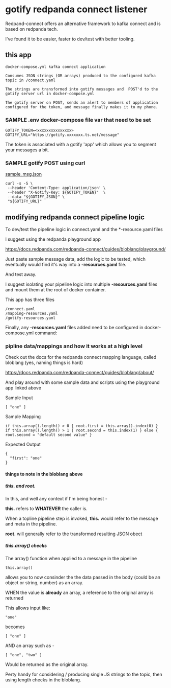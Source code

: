 # gotify redpanda connect listener

Redpand-connect offers an alternative framework to kafka connect and is based on redpanda tech.

I've found it to be easier, faster to dev/test with better tooling.

## this app

    docker-compose.yml kafka connect application 

    Consumes JSON strings (OR arrays) produced to the configured kafka topic in /connect.yaml

    The strings are transformed into gotify messages and  POST'd to the gotify server url in docker-compose.yml

    The gotify server on POST, sends an alert to members of application configured for the token, and message finally makes it to my phone.

### SAMPLE .env docker-compose file var that need to be set

    GOTIFY_TOKEN=<xxxxxxxxxxxxxxx>
    GOTIFY_URL="https://gotify.xxxxxxx.ts.net/message"

The token is associated with a gotify 'app' which allows you to segment your messages a bit.

### SAMPLE gotify POST using curl

[sample_msg.json](sample_msg.json)

    curl -s -S \
     --header 'Content-Type: application/json' \
     --header "X-Gotify-Key: ${GOTIFY_TOKEN}"  \
     --data "${GOTIFY_JSON}" \
     "${GOTIFY_URL}"

## modifying redpanda connect pipeline logic

To dev/test the pipeline logic in connect.yaml and the *-resource.yaml files

I suggest using the redpanda playground app

https://docs.redpanda.com/redpanda-connect/guides/bloblang/playground/

Just paste sample message data, add the logic to be tested, which eventually would find it's way into a **<name>-resources.yaml** file. 

And test away.


I suggest isolating your pipeline logic into multiple **-resources.yaml** files and mount them at the root of docker container.

This app has three files

```
/connect.yaml
/mapping-resources.yaml
/gotify-resources.yaml
```

Finally, any **-resources.yaml** files added need to be configured in docker-compose.yml command:

###  pipline data/mappings and how it works at a high level

Check out the docs for the redpanda connect mapping language, called bloblang (yes, naming things is hard)

https://docs.redpanda.com/redpanda-connect/guides/bloblang/about/

And play around with some sample data and scripts using the playground app linked above

Sample Input
```
[ "one" ]
```

Sample Mapping
```
if this.array().length() > 0 { root.first = this.array().index(0) }
if this.array().length() > 1 { root.second = this.index(1) } else { root.second = "default second value" }
```

Expected Output
```
{
  "first": "one"
}
```

#### things to note in the bloblang above
##### this. and root.

In this, and well any context if I'm being honest -

**this.** refers to **WHATEVER** the caller is.  

When a topline pipeline step is invoked, **this.** would refer to the message and meta in the pipeline.

**root.** will generally refer to the transformed resulting JSON obect

##### this.array() checks

The array() function when applied to a message in the pipeline

    this.array()

allows you to now consinder the the data passed in the body (could be an object or string, number) as an array.

WHEN the value is **already** an array, a reference to the original array is returned

This allows input like:
```
"one"
```

becomes 
```
[ "one" ]
```

AND an array such as -
```
[ "one", "two" ]
```

Would be returned as the original array. 

Perty handy for considering / producing single JS strings to the topic, then using length checks in the bloblang.
